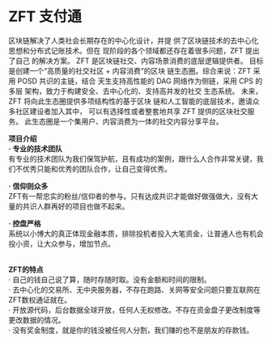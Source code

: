 # ZFT 支付通

区块链解决了人类社会长期存在的中心化设计，并提 供了区块链技术的去中心化思想和分布式记账技术。但在 现阶段的各个领域都还存在着很多问题，ZFT 提出了自己 的解决方案。 ZFT 是区块链社交、内容场景消费的底层逻辑提供者。 目标是创建一个“高质量的社交社区 + 内容消费”的区块 链生态圈。综合来说：ZFT 采用 POSD 共识的主链，结合 天生支持高性能的 DAG 网络作为侧链，采用 CPS 的多层 架构，致力于构建安全、去中心化的、支持高并发的社交 生态系统。 未来，ZFT 将向此生态圈提供多项结构性的基于区块 链和人工智能的底层技术，邀请众多社区建设者加入其中， 可以有选择性或者整套地共享 ZFT 提供的区块社交服务。 此生态圈是一个集用户、内容消费为一体的社交内容分享平台。
<br>

<b>项目介绍</b><br>
<b>· 专业的技术团队</b><br>
有专业的技术团队为我们保驾护航，且有成功的案例，跟什么人合作非常关键，我们不优秀只能和优秀的团队合作，让自己变得优秀。<br>

<b>· 信仰则众多</b><br>
ZFT有一帮忠实的粉丝/信仰者的参与。只有达成共识才能做好做强做大，没有大量的共识人群再好的项目也做不起来。<br>

<b>· 控盘严格</b><br>
系统以小博大的真正体现金融本质，排除投机者投入大笔资金，让普通人也有机会投小资，让大众参与，增加节点。<br>
<br>

<b>ZFT的特点</b><br>
· 自己的钱自己说了算，随时存随时取。没有金额和时间的限制。<br>
· 去中心化的交易所、无中央服务器，不存在跑路、关网等安全问题只要互联网在ZFT数权通证就在。<br>
· 开放源代码，后台数据全球开放，任何人无权修改。不存在资金盘子更改制度等更改数据的情况。<br>
· 没有奖金制度，就是你的钱没被任何人分割，我们赚的也不是朋友的存款钱。<br>
